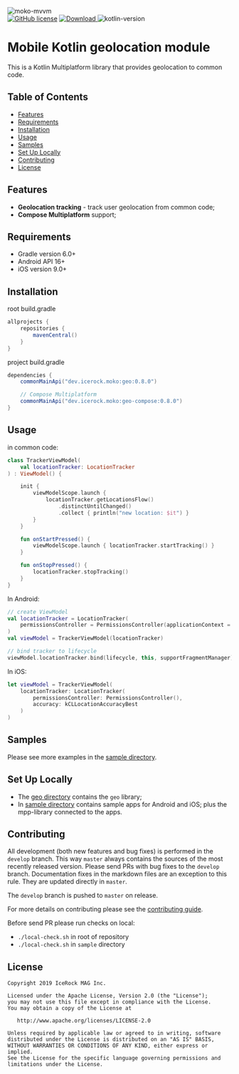 ![moko-mvvm](https://user-images.githubusercontent.com/5010169/71337878-0e0d0f80-2580-11ea-8ac5-69a132334960.png)  
[![GitHub license](https://img.shields.io/badge/license-Apache%20License%202.0-blue.svg?style=flat)](http://www.apache.org/licenses/LICENSE-2.0) [![Download](https://img.shields.io/maven-central/v/dev.icerock.moko/geo) ](https://repo1.maven.org/maven2/dev/icerock/moko/geo) ![kotlin-version](https://kotlin-version.aws.icerock.dev/kotlin-version?group=dev.icerock.moko&name=geo)

# Mobile Kotlin geolocation module
This is a Kotlin Multiplatform library that provides geolocation to common code.

## Table of Contents
- [Features](#features)
- [Requirements](#requirements)
- [Installation](#installation)
- [Usage](#usage)
- [Samples](#samples)
- [Set Up Locally](#set-up-locally)
- [Contributing](#contributing)
- [License](#license)

## Features
- **Geolocation tracking** - track user geolocation from common code;
- **Compose Multiplatform** support;

## Requirements
- Gradle version 6.0+
- Android API 16+
- iOS version 9.0+

## Installation
root build.gradle  
```groovy
allprojects {
    repositories {
        mavenCentral()
    }
}
```

project build.gradle
```groovy
dependencies {
    commonMainApi("dev.icerock.moko:geo:0.8.0")

    // Compose Multiplatform
    commonMainApi("dev.icerock.moko:geo-compose:0.8.0")
}
```

## Usage
in common code:
```kotlin
class TrackerViewModel(
    val locationTracker: LocationTracker
) : ViewModel() {

    init {
        viewModelScope.launch {
            locationTracker.getLocationsFlow()
                .distinctUntilChanged()
                .collect { println("new location: $it") }
        }
    }

    fun onStartPressed() {
        viewModelScope.launch { locationTracker.startTracking() }
    }

    fun onStopPressed() {
        locationTracker.stopTracking()
    }
}
```

In Android:
```kotlin
// create ViewModel
val locationTracker = LocationTracker(
    permissionsController = PermissionsController(applicationContext = applicationContext)
)
val viewModel = TrackerViewModel(locationTracker)

// bind tracker to lifecycle
viewModel.locationTracker.bind(lifecycle, this, supportFragmentManager)
```

In iOS:
```swift
let viewModel = TrackerViewModel(
    locationTracker: LocationTracker(
        permissionsController: PermissionsController(),
        accuracy: kCLLocationAccuracyBest
    )
)
```

## Samples
Please see more examples in the [sample directory](sample).

## Set Up Locally 
- The [geo directory](geo) contains the `geo` library;
- In [sample directory](sample) contains sample apps for Android and iOS; plus the mpp-library connected to the apps.

## Contributing
All development (both new features and bug fixes) is performed in the `develop` branch. This way `master` always contains the sources of the most recently released version. Please send PRs with bug fixes to the `develop` branch. Documentation fixes in the markdown files are an exception to this rule. They are updated directly in `master`.

The `develop` branch is pushed to `master` on release.

For more details on contributing please see the [contributing guide](CONTRIBUTING.md).

Before send PR please run checks on local:
- `./local-check.sh` in root of repository
- `./local-check.sh` in `sample` directory

## License
        
    Copyright 2019 IceRock MAG Inc.
    
    Licensed under the Apache License, Version 2.0 (the "License");
    you may not use this file except in compliance with the License.
    You may obtain a copy of the License at
    
       http://www.apache.org/licenses/LICENSE-2.0
    
    Unless required by applicable law or agreed to in writing, software
    distributed under the License is distributed on an "AS IS" BASIS,
    WITHOUT WARRANTIES OR CONDITIONS OF ANY KIND, either express or implied.
    See the License for the specific language governing permissions and
    limitations under the License.
